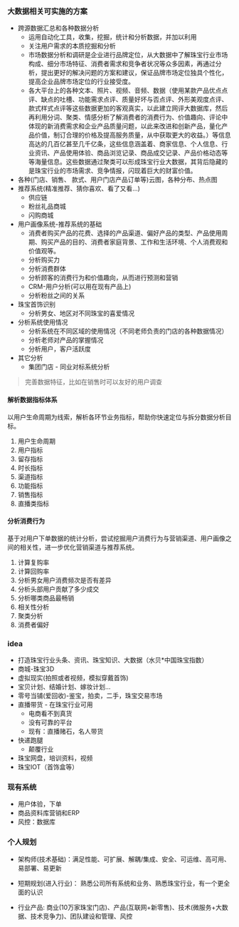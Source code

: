 
### 大数据相关可实施的方案
- 跨源数据汇总和各种数据分析
    - 运用自动化工具，收集，挖掘，统计和分析数据，并加以利用
    - 关注用户需求的本质挖掘和分析
    - 市场数据分析和调研是企业进行品牌定位，从大数据中了解珠宝行业市场构成、细分市场特征、消费者需求和竞争者状况等众多因素，再通过分析，提出更好的解决问题的方案和建议，保证品牌市场定位独具个性化，提高企业品牌市场定位的行业接受度。
    - 各大平台上的各种文本、照片、视频、音频、数据（使用某款产品优点点评、缺点的吐槽、功能需求点评、质量好坏与否点评、外形美观度点评、款式样式点评等这些数据更加的客观真实，以此建立网评大数据库，然后再利用分词、聚类、情感分析了解消费者的消费行为、价值趣向、评论中体现的新消费需求和企业产品质量问题，以此来改进和创新产品，量化产品价值，制订合理的价格及提高服务质量，从中获取更大的收益。）等信息高达的几百亿甚至几千亿条，这些信息涵盖着、商家信息、个人信息、行业资讯、产品使用体验、商品浏览记录、商品成交记录、产品价格动态等等海量信息。这些数据通过聚类可以形成珠宝行业大数据，其背后隐藏的是珠宝行业的市场需求、竞争情报，闪现着巨大的财富价值。
- 各种(门店、销售、 款式、用户门店产品订单等)云图，各种分布、热点图
- 推荐系统(精准推荐、猜你喜欢、看了又看...)
    - 供应链
    - 粉丝礼品商城
    - 闪购商城
- 用户画像系统-推荐系统的基础
    - 消费者购买产品的花费、选择的产品渠道、偏好产品的类型、产品使用周期、购买产品的目的、消费者家庭背景、工作和生活环境、个人消费观和价值观等。
    - 分析购买力
    - 分析消费群体
    - 分析顾客的消费行为和价值趣向，从而进行预测和营销
    - CRM-用户分析(可以用在现有产品上)
    - 分析粉丝之间的关系
- 珠宝首饰识别
    - 分析男女、地区对不同珠宝的喜爱情况
- 分析系统使用情况
    - 分析系统在不同区域的使用情况（不同老师负责的门店的各种数据情况）    
    - 分析老师对产品的掌握情况
    - 分析用户，客户活跃度
- 其它分析
    - 集团门店 - 同业对标系统分析
> 完善数据特征，比如在销售时可以友好的用户调查

#### 解析数据指标体系
以用户生命周期为线索，解析各环节业务指标，帮助你快速定位与拆分数据分析目标。

1. 用户生命周期
2. 用户指标
3. 留存指标
4. 时长指标
5. 渠道指标
6. 功能指标
7. 销售指标
8. 直播类指标

#### 分析消费行为
基于对用户下单数据的统计分析，尝试挖掘用户消费行为与营销渠道、用户画像之间的相关性，进一步优化营销渠道与推荐系统。

1. 计算复购率
2. 计算回购率
3. 分析男女用户消费频次是否有差异
4. 分析头部用户贡献了多少成交
5. 分析哪类商品最畅销
6. 相关性分析
7. 聚类分析
8. 消费者偏好



### idea
- 打造珠宝行业头条、资讯、珠宝知识、大数据（水贝*中国珠宝指数）
- 商城-珠宝3D
- 虚拟现实(拍照或者视频，模拟穿戴首饰)
- 宝贝计划、结婚计划、嫁妆计划...
- 零号当铺(爱回收)-鉴宝，拍卖，二手，珠宝交易市场
- 直播带货 - 在珠宝行业可用
    - 电商看不到真货
    - 没有可靠的平台
    - 现有：直播赌石，名人带货
- 快递跑腿
    - 颠覆行业
- 珠宝网盘，培训资料，视频
- 珠宝IOT（首饰盒等）

### 现有系统
- 用户体验，下单
- 商品资料库营销和ERP
- 风控：数据库

### 个人规划
- 架构师(技术基础)：满足性能、可扩展、解耦/集成、安全、可运维、高可用、易部署、易更新

- 短期规划(进入行业)： 熟悉公司所有系统和业务、熟悉珠宝行业，有一个更全面的认识

- 行业产品: 商业(10万家珠宝门店)、产品(互联网+新零售)、技术(微服务+大数据、技术竞争力)、团队建设和管理、风控
